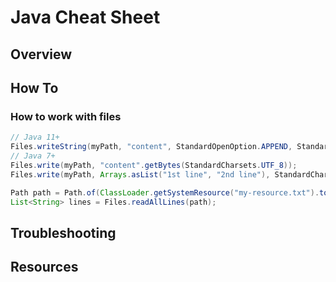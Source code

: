 # Java Cheat Sheet



## Overview



## How To

### How to work with files
```java
// Java 11+
Files.writeString(myPath, "content", StandardOpenOption.APPEND, StandardOpenOption.CREATE);
// Java 7+
Files.write(myPath, "content".getBytes(StandardCharsets.UTF_8));
Files.write(myPath, Arrays.asList("1st line", "2nd line"), StandardCharsets.UTF_8);

Path path = Path.of(ClassLoader.getSystemResource("my-resource.txt").toURI());
List<String> lines = Files.readAllLines(path);
```


## Troubleshooting


## Resources


